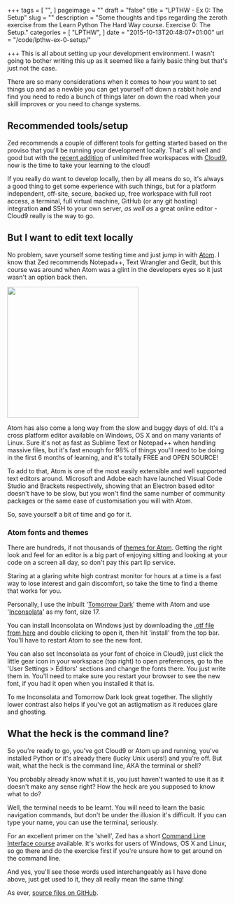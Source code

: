 +++
tags = [
  "",
]
pageimage = ""
draft = "false"
title = "LPTHW - Ex 0: The Setup"
slug = ""
description = "Some thoughts and tips regarding the zeroth exercise from the Learn Python The Hard Way course. Exercise 0: The Setup."
categories = [
  "LPTHW",
]
date = "2015-10-13T20:48:07+01:00"
url = "/code/lpthw-ex-0-setup/"

+++
This is all about setting up your development environment. I wasn't going to bother writing this up as it seemed like a fairly basic thing but that's just not the case.

There are so many considerations when it comes to how you want to set things up and as a newbie you can get yourself off down a rabbit hole and find you need to redo a bunch of things later on down the road when your skill improves or you need to change systems.

## Recommended tools/setup

Zed recommends a couple of different tools for getting started based on the proviso that you'll be running your development locally. That's all well and good but with the [recent addition](https://c9.io/blog/increased-limits-for-free-users-enough-is-almost-never-enough/) of unlimited free workspaces with [Cloud9](https://c9.io), now is the time to take your learning to the cloud!

If you really do want to develop locally, then by all means do so, it's always a good thing to get some experience with such things, but for a platform independent, off-site, secure, backed up, free workspace with full root access, a terminal, full virtual machine, GitHub (or any git hosting) integration **and** SSH to your own server, *as well as* a great online editor - Cloud9 really is the way to go.

## But I want to edit text locally

No problem, save yourself some testing time and just jump in with [Atom](https://atom.io). I know that Zed recommends Notepad++, Text Wrangler and Gedit, but this course was around when Atom was a glint in the developers eyes so it just wasn't an option back then.

[<img src="/img/2015/10/Atom_editor_logo.svg.png" width=300 >](https://atom.io)

Atom has also come a long way from the slow and buggy days of old. It's a cross platform editor available on Windows, OS X and on many variants of Linux. Sure it's not as fast as Sublime Text or Notepad++ when handling massive files, but it's fast enough for 98% of things you'll need to be doing in the first 6 months of learning, and it's totally FREE and OPEN SOURCE!

To add to that, Atom is one of the most easily extensible and well supported text editors around. Microsoft and Adobe each have launched Visual Code Studio and Brackets respectively, showing that an Electron based editor doesn't have to be slow, but you won't find the same number of community packages or the same ease of customisation you will with Atom.

So, save yourself a bit of time and go for it.

### Atom fonts and themes

There are hundreds, if not thousands of [themes for Atom](https://atom.io/themes/). Getting the right look and feel for an editor is a big part of enjoying sitting and looking at your code on a screen all day, so don't pay this part lip service.

Staring at a glaring white high contrast monitor for hours at a time is a fast way to lose interest and gain discomfort, so take the time to find a theme that works for you. 

Personally, I use the inbuilt '[Tomorrow Dark](https://atom.io/themes/base16-tomorrow-dark-theme)' theme with Atom and use '[Inconsolata](http://www.levien.com/type/myfonts/inconsolata.html)' as my font, size 17. 

You can install Inconsolata on Windows just by downloading the [.otf file from here](http://www.levien.com/type/myfonts/Inconsolata.otf) and double clicking to open it, then hit 'install' from the top bar. You'll have to restart Atom to see the new font. 

You can also set Inconsolata as your font of choice in Cloud9, just click the little gear icon in your workspace (top right) to open preferences, go to the 'User Settings > Editors' sections and change the fonts there. You just write them in. You'll need to make sure you restart your browser to see the new font, if you had it open when you installed it that is. 

To me Inconsolata and Tomorrow Dark look great together. The slightly lower contrast also helps if you've got an astigmatism as it reduces glare and ghosting.

## What the heck is the command line?

So you're ready to go, you've got Cloud9 or Atom up and running, you've installed Python or it's already there (lucky Unix users!) and you're off. But wait, what the heck is the command line, AKA the terminal or shell?

You probably already know what it is, you just haven't wanted to use it as it doesn't make any sense right? How the heck are you supposed to know what to do?

Well, the terminal needs to be learnt. You will need to learn the basic navigation commands, but don't be under the illusion it's difficult. If you can type your name, you can use the terminal, seriously. 

For an excellent primer on the 'shell', Zed has a short [Command Line Interface course](http://cli.learncodethehardway.org/book/) available. It's works for users of Windows, OS X and Linux, so go there and do the exercise first if you're unsure how to get around on the command line. 

And yes, you'll see those words used interchangeably as I have done above, just get used to it, they all really mean the same thing!

As ever, [source files on GitHub](https://github.com/PuffinBlue/LPTHW).
